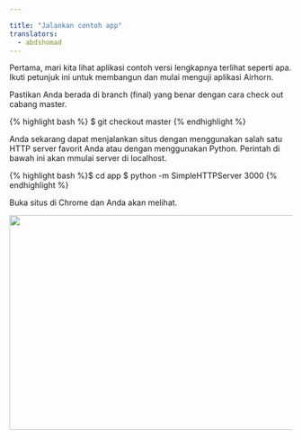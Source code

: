 ```yaml
---

title: "Jalankan contoh app"
translators:
  - abdshomad
---
```


Pertama, mari kita lihat aplikasi contoh versi lengkapnya terlihat seperti apa. Ikuti petunjuk ini untuk membangun dan mulai menguji aplikasi Airhorn.

Pastikan Anda berada di branch (final) yang benar dengan cara check out 
cabang master.

{% highlight bash %}
$ git checkout master
{% endhighlight %}


Anda sekarang dapat menjalankan situs dengan menggunakan salah satu HTTP server favorit Anda atau dengan menggunakan 
Python. Perintah di bawah ini akan mmulai server di localhost.

{% highlight bash %}$ cd app
$ python -m SimpleHTTPServer 3000
{% endhighlight %}

Buka situs di Chrome dan Anda akan melihat.

<img src="images/image01.png" width="624" height="382" />
  

